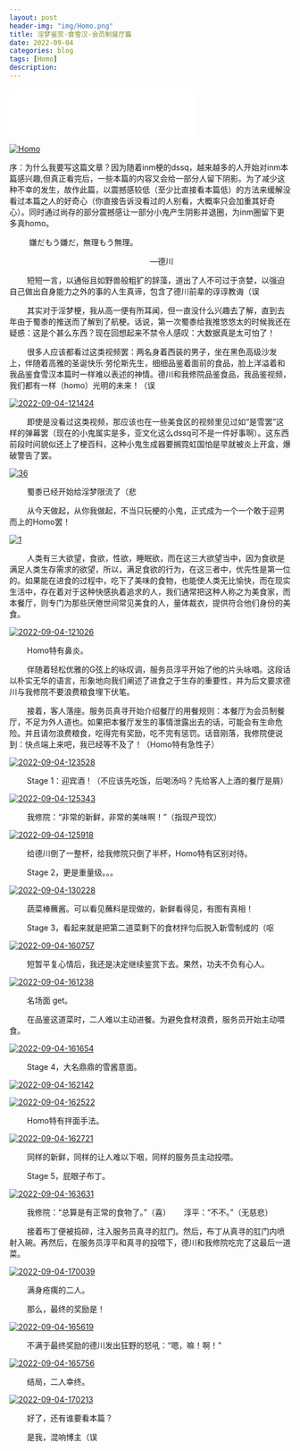 ```yaml
---
layout: post
header-img: "img/Homo.png"
title: 淫梦鉴赏-食雪汉-会员制餐厅篇
date: 2022-09-04
categories: blog
tags: [Homo]
description: 
---
```


<iframe frameborder="no" border="0" marginwidth="0" marginheight="0" width=330 height=86 src="//music.163.com/outchain/player?type=2&id=1908127754&auto=1&height=66"></iframe>

<a href='https://postimg.cc/s1XhtJfW' target='_blank'><img src='https://i.postimg.cc/wx5QRWSw/Homo.jpg' border='0' alt='Homo'/></a>

序：为什么我要写这篇文章？因为随着inm梗的dssq，越来越多的人开始对inm本篇感兴趣,但真正看完后，一些本篇的内容又会给一部分人留下阴影。为了减少这种不幸的发生，故作此篇，以震撼感较低（至少比直接看本篇低）的方法来缓解没看过本篇之人的好奇心（你直接告诉没看过的人别看，大概率只会加重其好奇心）。同时通过尚存的部分震撼感让一部分小鬼产生阴影并退圈，为inm圈留下更多真homo。

&nbsp;&nbsp;&nbsp;&nbsp;&nbsp;&nbsp;&nbsp;&nbsp;
    嫌だもう嫌だ，無理もう無理。
    
&nbsp;&nbsp;&nbsp;&nbsp;&nbsp;&nbsp;&nbsp;&nbsp;&nbsp;&nbsp;&nbsp;&nbsp;&nbsp;&nbsp;&nbsp;&nbsp;&nbsp;&nbsp;&nbsp;&nbsp;&nbsp;&nbsp;&nbsp;&nbsp;&nbsp;&nbsp;&nbsp;&nbsp;&nbsp;&nbsp;&nbsp;&nbsp;&nbsp;&nbsp;&nbsp;&nbsp;&nbsp;&nbsp;&nbsp;&nbsp;&nbsp;&nbsp;&nbsp;&nbsp;&nbsp;&nbsp;&nbsp;&nbsp;&nbsp;&nbsp;&nbsp;&nbsp;&nbsp;&nbsp;&nbsp;&nbsp;&nbsp;&nbsp;&nbsp;&nbsp;&nbsp;&nbsp;&nbsp;&nbsp;—德川

&nbsp;&nbsp;&nbsp;&nbsp;&nbsp;&nbsp;&nbsp;&nbsp;短短一言，以通俗且如野兽般粗犷的辞藻，道出了人不可过于贪婪，以强迫自己做出自身能力之外的事的人生真谛，包含了德川前辈的谆谆教诲（误

&nbsp;&nbsp;&nbsp;&nbsp;&nbsp;&nbsp;&nbsp;&nbsp;其实对于淫梦梗，我从高一便有所耳闻，但一直没什么兴趣去了解，直到去年由于蜀黍的推送而了解到了航梗。话说，第一次蜀黍给我推悠悠太的时候我还在疑惑：这是个甚么东西？现在回想起来不禁令人感叹：大数据真是太可怕了！

&nbsp;&nbsp;&nbsp;&nbsp;&nbsp;&nbsp;&nbsp;&nbsp;很多人应该都看过这类视频罢：两名身着西装的男子，坐在黑色高级沙发上，伴随着高雅的圣诞快乐·劳伦斯先生，细细品鉴着面前的食品，脸上洋溢着和我品鉴食雪汉本篇时一样难以表述的神情。德川和我修院品鉴食品，我品鉴视频，我们都有一样（homo）光明的未来！（误

<a href='https://postimg.cc/9rGDywgz' target='_blank'><img src='https://i.postimg.cc/J4FjVbb3/2022-09-04-121424.png' border='0' alt='2022-09-04-121424'/></a>

&nbsp;&nbsp;&nbsp;&nbsp;&nbsp;&nbsp;&nbsp;&nbsp;即使是没看过这类视频，那应该也在一些美食区的视频里见过如“是雪罢”这样的弹幕罢（现在的小鬼属实是多，亚文化这么dssq可不是一件好事啊）。这东西前段时间貌似还上了梗百科，这种小鬼生成器要搁霓虹国怕是早就被炎上开盒，爆破警告了罢。

<a href='https://postimg.cc/MM69dXn0' target='_blank'><img src='https://i.postimg.cc/gJR1cZd7/36.png' border='0' alt='36'/></a>

&nbsp;&nbsp;&nbsp;&nbsp;&nbsp;&nbsp;&nbsp;&nbsp;蜀黍已经开始给淫梦限流了（悲

&nbsp;&nbsp;&nbsp;&nbsp;&nbsp;&nbsp;&nbsp;&nbsp;从今天做起，从你我做起，不当只玩梗的小鬼，正式成为一个一个敢于迎男而上的Homo罢！

<a href='https://postimg.cc/m1RL8tJS' target='_blank'><img src='https://i.postimg.cc/ZnvWYNLX/1.png' border='0' alt='1'/></a>

&nbsp;&nbsp;&nbsp;&nbsp;&nbsp;&nbsp;&nbsp;&nbsp;人类有三大欲望，食欲，性欲，睡眠欲，而在这三大欲望当中，因为食欲是满足人类生存需求的欲望，所以，满足食欲的行为，在这三者中，优先性是第一位的。如果能在进食的过程中，吃下了美味的食物，也能使人类无比愉快，而在现实生活中，存在着对于这种快感执着追求的人，我们通常把这种人称之为美食家，而本餐厅，则专门为那些厌倦世间常见美食的人，量体裁衣，提供符合他们身份的美食。

<a href='https://postimg.cc/Hc8mzpVL' target='_blank'><img src='https://i.postimg.cc/tT2gXJbF/2022-09-04-121026.png' border='0' alt='2022-09-04-121026'/></a>

&nbsp;&nbsp;&nbsp;&nbsp;&nbsp;&nbsp;&nbsp;&nbsp;Homo特有鼻炎。

&nbsp;&nbsp;&nbsp;&nbsp;&nbsp;&nbsp;&nbsp;&nbsp;伴随着轻松优雅的G弦上的咏叹调，服务员淳平开始了他的片头咏唱。这段话以朴实无华的语言，形象地向我们阐述了进食之于生存的重要性，并为后文要求德川与我修院不要浪费粮食埋下伏笔。

&nbsp;&nbsp;&nbsp;&nbsp;&nbsp;&nbsp;&nbsp;&nbsp;接着，客人落座。服务员真寻开始介绍餐厅的用餐规则：本餐厅为会员制餐厅，不足为外人道也。如果把本餐厅发生的事情泄露出去的话，可能会有生命危险。并且请勿浪费粮食，吃得完有奖励，吃不完有惩罚。话音刚落，我修院便说到：快点端上来吧，我已经等不及了！（Homo特有急性子）

<a href='https://postimg.cc/CZshK97K' target='_blank'><img src='https://i.postimg.cc/5tZ6sVF8/2022-09-04-123528.png' border='0' alt='2022-09-04-123528'/></a>

&nbsp;&nbsp;&nbsp;&nbsp;&nbsp;&nbsp;&nbsp;&nbsp;Stage 1：迎宾酒！（不应该先吃饭，后喝汤吗？先给客人上酒的餐厅是屑）

<a href='https://postimg.cc/ZW5fDMsd' target='_blank'><img src='https://i.postimg.cc/mgQ0hxQ8/2022-09-04-125343.png' border='0' alt='2022-09-04-125343'/></a>

&nbsp;&nbsp;&nbsp;&nbsp;&nbsp;&nbsp;&nbsp;&nbsp;我修院：“非常的新鲜，非常的美味啊！”（指现产现饮）

<a href='https://postimg.cc/BtnKrfcN' target='_blank'><img src='https://i.postimg.cc/rySNt8d6/2022-09-04-125918.png' border='0' alt='2022-09-04-125918'/></a>

&nbsp;&nbsp;&nbsp;&nbsp;&nbsp;&nbsp;&nbsp;&nbsp;给德川倒了一整杯，给我修院只倒了半杯，Homo特有区别对待。

&nbsp;&nbsp;&nbsp;&nbsp;&nbsp;&nbsp;&nbsp;&nbsp;Stage 2，更是重量级。。。

<a href='https://postimg.cc/CnMK7Wy6' target='_blank'><img src='https://i.postimg.cc/KjBgG20F/2022-09-04-130228.png' border='0' alt='2022-09-04-130228'/></a>

&nbsp;&nbsp;&nbsp;&nbsp;&nbsp;&nbsp;&nbsp;&nbsp;蔬菜棒蘸酱。可以看见蘸料是现做的，新鲜看得见，有图有真相！

&nbsp;&nbsp;&nbsp;&nbsp;&nbsp;&nbsp;&nbsp;&nbsp;Stage 3，看起来就是把第二道菜剩下的食材拌匀后脱入新雪制成的（呕

<a href='https://postimg.cc/cr5Z3vF3' target='_blank'><img src='https://i.postimg.cc/sg32tSST/2022-09-04-160757.png' border='0' alt='2022-09-04-160757'/></a>

&nbsp;&nbsp;&nbsp;&nbsp;&nbsp;&nbsp;&nbsp;&nbsp;短暂平复心情后，我还是决定继续鉴赏下去。果然，功夫不负有心人。

<a href='https://postimg.cc/JtQmx6zj' target='_blank'><img src='https://i.postimg.cc/ZYGRTXks/2022-09-04-161238.png' border='0' alt='2022-09-04-161238'/></a>

&nbsp;&nbsp;&nbsp;&nbsp;&nbsp;&nbsp;&nbsp;&nbsp;名场面 get。

&nbsp;&nbsp;&nbsp;&nbsp;&nbsp;&nbsp;&nbsp;&nbsp;在品鉴这道菜时，二人难以主动进餐。为避免食材浪费，服务员开始主动喂食。

<a href='https://postimg.cc/FfshkwSP' target='_blank'><img src='https://i.postimg.cc/k5WGzmgd/2022-09-04-161654.png' border='0' alt='2022-09-04-161654'/></a>

&nbsp;&nbsp;&nbsp;&nbsp;&nbsp;&nbsp;&nbsp;&nbsp;Stage 4，大名鼎鼎的雪酱意面。

<a href='https://postimg.cc/YhXCtpZX' target='_blank'><img src='https://i.postimg.cc/Sx427Rrp/2022-09-04-162142.png' border='0' alt='2022-09-04-162142'/></a>

<a href='https://postimg.cc/WtxhZpXh' target='_blank'><img src='https://i.postimg.cc/8PzWqjvB/2022-09-04-162522.png' border='0' alt='2022-09-04-162522'/></a>

&nbsp;&nbsp;&nbsp;&nbsp;&nbsp;&nbsp;&nbsp;&nbsp;Homo特有拌面手法。

<a href='https://postimg.cc/v4w7rwGt' target='_blank'><img src='https://i.postimg.cc/rwKhLqb3/2022-09-04-162721.png' border='0' alt='2022-09-04-162721'/></a>

&nbsp;&nbsp;&nbsp;&nbsp;&nbsp;&nbsp;&nbsp;&nbsp;同样的新鲜，同样的让人难以下咽，同样的服务员主动投喂。

&nbsp;&nbsp;&nbsp;&nbsp;&nbsp;&nbsp;&nbsp;&nbsp;Stage 5，屁眼子布丁。

<a href='https://postimg.cc/T5wf1372' target='_blank'><img src='https://i.postimg.cc/6qV3H7CZ/2022-09-04-163631.png' border='0' alt='2022-09-04-163631'/></a>

&nbsp;&nbsp;&nbsp;&nbsp;&nbsp;&nbsp;&nbsp;&nbsp;我修院：“总算是有正常的食物了。”（喜）&nbsp;&nbsp;&nbsp;&nbsp;&nbsp;&nbsp;淳平：“不不。”（无慈悲）

&nbsp;&nbsp;&nbsp;&nbsp;&nbsp;&nbsp;&nbsp;&nbsp;接着布丁便被捣碎，注入服务员真寻的肛门。然后，布丁从真寻的肛门内喷射入碗。再然后，在服务员淳平和真寻的投喂下，德川和我修院吃完了这最后一道菜。

<a href='https://postimg.cc/21sWWVZ5' target='_blank'><img src='https://i.postimg.cc/43dQrc4p/2022-09-04-170039.png' border='0' alt='2022-09-04-170039'/></a>

&nbsp;&nbsp;&nbsp;&nbsp;&nbsp;&nbsp;&nbsp;&nbsp;满身疮痍的二人。

&nbsp;&nbsp;&nbsp;&nbsp;&nbsp;&nbsp;&nbsp;&nbsp;那么，最终的奖励是！

<a href='https://postimg.cc/qtTh1WMc' target='_blank'><img src='https://i.postimg.cc/rpd1wLBH/2022-09-04-165619.png' border='0' alt='2022-09-04-165619'/></a>

&nbsp;&nbsp;&nbsp;&nbsp;&nbsp;&nbsp;&nbsp;&nbsp;不满于最终奖励的德川发出狂野的怒吼：“嗯，嘛！啊！”

<a href='https://postimg.cc/ppMJwcTT' target='_blank'><img src='https://i.postimg.cc/TYpNWZvr/2022-09-04-165756.png' border='0' alt='2022-09-04-165756'/></a>

&nbsp;&nbsp;&nbsp;&nbsp;&nbsp;&nbsp;&nbsp;&nbsp;结局，二人幸终。

<a href='https://postimg.cc/PCyGp8cW' target='_blank'><img src='https://i.postimg.cc/25RCtQ7K/2022-09-04-170213.png' border='0' alt='2022-09-04-170213'/></a>

&nbsp;&nbsp;&nbsp;&nbsp;&nbsp;&nbsp;&nbsp;&nbsp;好了，还有谁要看本篇？

&nbsp;&nbsp;&nbsp;&nbsp;&nbsp;&nbsp;&nbsp;&nbsp;是我，混响博主（误

<script src="https://utteranc.es/client.js"
        repo="zik000001/blog-img-Comment"
        issue-term="pathname"
        theme="github-light"
        crossorigin="anonymous"
        async>
</script>
